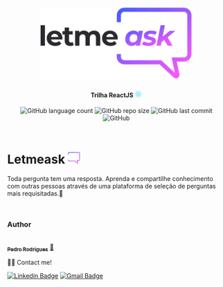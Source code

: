 <h1 align="center">
    <br>
    <img src="./.github/logo-full.svg" width="350" heigh="100" alt="logo letmeask">
</h1>

<h4 align="center">
    Trilha ReactJS <img src="./.github/logo-icon-react.svg" height="15" alt="logo icon react">
</h4>

<p align="center">
    <img alt="GitHub language count" src="https://img.shields.io/github/languages/count/pedrojrodrigues/NLW-Together-letmeask?color=%23e559f9&style=for-the-badge&labelColor=835afd">
    <img alt="GitHub repo size" src="https://img.shields.io/github/repo-size/pedrojrodrigues/NLW-Together-letmeask?color=%23e559f9&style=for-the-badge&labelColor=835afd">
    <img alt="GitHub last commit" src="https://img.shields.io/github/last-commit/pedrojrodrigues/NLW-Together-letmeask?color=%23e559f9&style=for-the-badge&labelColor=835afd">
    <img alt="GitHub" src="https://img.shields.io/github/license/pedrojrodrigues/NLW-Together-letmeask?color=%23e559f9&style=for-the-badge&labelColor=835afd">
</p>

<br>

# Letmeask <img src="./.github/box-message-logo.svg" width="28" alt="logo icon">
Toda pergunta tem uma resposta. Aprenda e compartilhe conhecimento com outras pessoas através de uma plataforma de seleção de perguntas mais requisitadas.🚀

<br>

<h3 id="author"> Author </h3>

<a href="https://github.com/pedrojrodrigues">
 <img style="border-radius: 50%;" src="https://avatars.githubusercontent.com/u/53826489?s=460&u=834aa9912aaaa1464d4635cb9fa7767c64a6e9b3&v=4" width="100px;" alt=""/>
 <br />
 <sub><b>Pedro Rodrigues</b></sub></a> <a href="https://github.com/pedrojrodrigues">🚀</a>
 <br />


👋🏽 Contact me!

[![Linkedin Badge](https://img.shields.io/badge/-Pedro-blue?style=flat-square&logo=Linkedin&logoColor=white&link=https://www.linkedin.com/in/pedro-j%C3%A2nio-rodrigues-abreu-3a3647176/)](https://www.linkedin.com/in/pedro-j%C3%A2nio-rodrigues-abreu-3a3647176/) 
[![Gmail Badge](https://img.shields.io/badge/-pedro.roguea@gmail.com-c14438?style=flat-square&logo=Gmail&logoColor=white&link=mailto:pedro.roguea@gmail.com)](mailto:pedro.roguea@gmail.com)